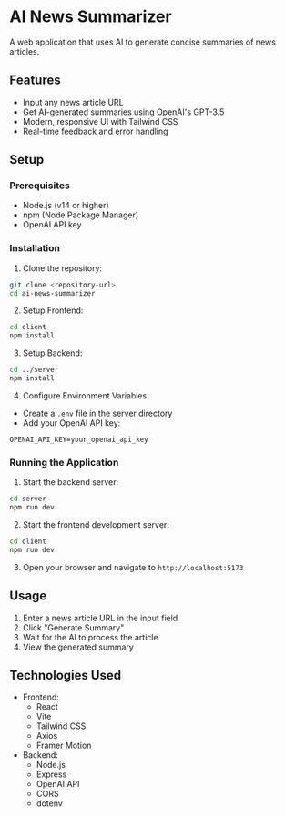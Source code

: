 # AI News Summarizer

A web application that uses AI to generate concise summaries of news articles.

## Features

- Input any news article URL
- Get AI-generated summaries using OpenAI's GPT-3.5
- Modern, responsive UI with Tailwind CSS
- Real-time feedback and error handling

## Setup

### Prerequisites

- Node.js (v14 or higher)
- npm (Node Package Manager)
- OpenAI API key

### Installation

1. Clone the repository:
```bash
git clone <repository-url>
cd ai-news-summarizer
```

2. Setup Frontend:
```bash
cd client
npm install
```

3. Setup Backend:
```bash
cd ../server
npm install
```

4. Configure Environment Variables:
- Create a `.env` file in the server directory
- Add your OpenAI API key:
```
OPENAI_API_KEY=your_openai_api_key
```

### Running the Application

1. Start the backend server:
```bash
cd server
npm run dev
```

2. Start the frontend development server:
```bash
cd client
npm run dev
```

3. Open your browser and navigate to `http://localhost:5173`

## Usage

1. Enter a news article URL in the input field
2. Click "Generate Summary"
3. Wait for the AI to process the article
4. View the generated summary

## Technologies Used

- Frontend:
  - React
  - Vite
  - Tailwind CSS
  - Axios
  - Framer Motion
- Backend:
  - Node.js
  - Express
  - OpenAI API
  - CORS
  - dotenv 